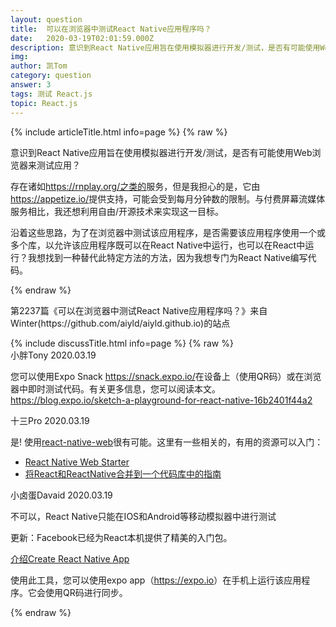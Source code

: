 ```yaml
---
layout: question
title:  可以在浏览器中测试React Native应用程序吗？
date:   2020-03-19T02:01:59.000Z
description: 意识到React Native应用旨在使用模拟器进行开发/测试，是否有可能使用Web浏览器来测试应用？存在诸如https //rnplay.org/之...
img: 
author: 凯Tom
category: question
answer: 3
tags: 测试 React.js
topic: React.js
---
```

<div class="article-root">
  <div class="article">
    {% include articleTitle.html info=page %}
    {% raw %}
    <div class="article-content"><p><font style="vertical-align: inherit;"><font style="vertical-align: inherit;">意识到React Native应用旨在使用模拟器进行开发/测试，是否有可能使用Web浏览器来测试应用？</font></font></p>

<p><font style="vertical-align: inherit;"><font style="vertical-align: inherit;">存在</font><font style="vertical-align: inherit;">诸如</font></font><a href="https://rnplay.org/" rel="noreferrer"><font style="vertical-align: inherit;"><font style="vertical-align: inherit;">https://rnplay.org/之类的</font></font></a><font style="vertical-align: inherit;"><font style="vertical-align: inherit;">服务</font><font style="vertical-align: inherit;">，但是我担心的是，它由</font></font><a href="https://appetize.io/" rel="noreferrer"><font style="vertical-align: inherit;"><font style="vertical-align: inherit;">https://appetize.io/</font></font></a><font style="vertical-align: inherit;"><font style="vertical-align: inherit;">提供支持，</font><font style="vertical-align: inherit;">可能会受到每月分钟数的限制。</font><font style="vertical-align: inherit;">与付费屏幕流媒体服务相比，我还想利用自由/开源技术来实现这一目标。</font></font></p>

<p><font style="vertical-align: inherit;"><font style="vertical-align: inherit;">沿着这些思路，为了在浏览器中测试该应用程序，是否需要该应用程序使用一个或多个库，以允许该应用程序既可以在React Native中运行，也可以在React中运行？</font><font style="vertical-align: inherit;">我想找到一种替代此特定方法的方法，因为我想专门为React Native编写代码。</font></font></p></div>
    {% endraw %}
  </div>
  <p class="winter_mark">第2237篇《可以在浏览器中测试React Native应用程序吗？》来自Winter(https://github.com/aiyld/aiyld.github.io)的站点</p>
  <div class="discuss-wrapper">
    {% include discussTitle.html info=page %}
    {% raw %}
    <div class="discuss-list">
    <div class="discuss-item">
        <div class="discuss-parent">
          <div class="discuss-meta">
            <span class="discuss-user">小胖Tony</span>
            <span class="discuss-time">2020.03.19</span>
          </div>
          <div class="discuss-comment"><p><font style="vertical-align: inherit;"><font style="vertical-align: inherit;">您可以使用Expo Snack   </font></font><a href="https://snack.expo.io/" rel="noreferrer"><font style="vertical-align: inherit;"><font style="vertical-align: inherit;">https://snack.expo.io/</font></font></a><font style="vertical-align: inherit;"><font style="vertical-align: inherit;">在设备上（使用QR码）或在浏览器中即时测试代码。</font><font style="vertical-align: inherit;">有关更多信息，您可以阅读本文。</font></font><a href="https://blog.expo.io/sketch-a-playground-for-react-native-16b2401f44a2" rel="noreferrer"><font style="vertical-align: inherit;"><font style="vertical-align: inherit;">https://blog.expo.io/sketch-a-playground-for-react-native-16b2401f44a2</font></font></a></p></div>
        </div></div><div class="discuss-item">
        <div class="discuss-parent">
          <div class="discuss-meta">
            <span class="discuss-user">十三Pro</span>
            <span class="discuss-time">2020.03.19</span>
          </div>
          <div class="discuss-comment"><p><font style="vertical-align: inherit;"><font style="vertical-align: inherit;">是! </font><font style="vertical-align: inherit;">使用</font></font><a href="https://github.com/necolas/react-native-web" rel="noreferrer"><font style="vertical-align: inherit;"><font style="vertical-align: inherit;">react-native-web</font></font></a><font style="vertical-align: inherit;"><font style="vertical-align: inherit;">很有可能</font><font style="vertical-align: inherit;">。</font><font style="vertical-align: inherit;">这里有一些相关的，有用的资源可以入门：</font></font></p>

<ul>
<li><a href="https://github.com/joefazz/react-native-web-starter" rel="noreferrer"><font style="vertical-align: inherit;"><font style="vertical-align: inherit;">React Native Web Starter</font></font></a></li>
<li><a href="https://medium.com/@yannickdot/write-once-run-anywhere-with-create-react-native-app-and-react-native-web-ad40db63eed0" rel="noreferrer"><font style="vertical-align: inherit;"><font style="vertical-align: inherit;">将React和ReactNative合并到一个代码库中的指南</font></font></a></li>
</ul></div>
        </div></div><div class="discuss-item">
        <div class="discuss-parent">
          <div class="discuss-meta">
            <span class="discuss-user">小卤蛋Davaid</span>
            <span class="discuss-time">2020.03.19</span>
          </div>
          <div class="discuss-comment"><p><font style="vertical-align: inherit;"><font style="vertical-align: inherit;">不可以，React Native只能在IOS和Android等移动模拟器中进行测试</font></font></p>

<p><font style="vertical-align: inherit;"><font style="vertical-align: inherit;">更新：Facebook已经为React本机提供了精美的入门包。</font></font></p>

<p><a href="https://facebook.github.io/react-native/blog/2017/03/13/introducing-create-react-native-app.html" rel="nofollow noreferrer"><font style="vertical-align: inherit;"><font style="vertical-align: inherit;">介绍Create React Native App</font></font></a></p>

<p><font style="vertical-align: inherit;"><font style="vertical-align: inherit;">使用此工具，您可以使用expo app（</font></font><a href="https://expo.io" rel="nofollow noreferrer"><font style="vertical-align: inherit;"><font style="vertical-align: inherit;">https://expo.io</font></font></a><font style="vertical-align: inherit;"><font style="vertical-align: inherit;">）</font><font style="vertical-align: inherit;">在手机上运行该应用程序。</font><font style="vertical-align: inherit;">它会使用QR码进行同步。</font></font></p></div>
        </div></div>
    </div>
    {% endraw %}
  </div>
<div>
